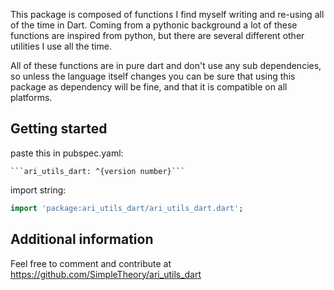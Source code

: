 <!-- 
This README describes the package. If you publish this package to pub.dev,
this README's contents appear on the landing page for your package.

For information about how to write a good package README, see the guide for
[writing package pages](https://dart.dev/guides/libraries/writing-package-pages). 

For general information about developing packages, see the Dart guide for
[creating packages](https://dart.dev/guides/libraries/create-library-packages)
and the Flutter guide for
[developing packages and plugins](https://flutter.dev/developing-packages). 
-->

This package is composed of functions I find myself writing and re-using all of the time in Dart.
Coming from a pythonic background a lot of these functions are inspired from python, but there are
several different other utilities I use all the time. 

All of these functions are in pure dart and don't use any sub dependencies, so unless the language
itself changes you can be sure that using this package as dependency will be fine, and that it is
compatible on all platforms.


## Getting started

paste this in pubspec.yaml: 

    ```ari_utils_dart: ^{version number}```

import string:

```dart
import 'package:ari_utils_dart/ari_utils_dart.dart';
```

## Additional information

Feel free to comment and contribute at https://github.com/SimpleTheory/ari_utils_dart

